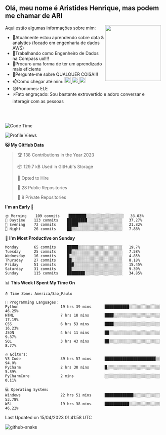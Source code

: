 ## Olá, meu nome é Aristides Henrique, mas podem me chamar de ARI

<div >
Aqui estão algumas informações sobre mim:<img align="right" height="180em" src="https://user-images.githubusercontent.com/97318481/177042589-45d62122-82a9-4a32-b3a7-87b322825b2f.png">
</div>

- 🌱Atualmente estou aprendendo sobre data & analytics (focado em engenharia de dados AWS)
- 👯Trabalhando como Engenheiro de Dados na Compass uol!!!
- 🤔Procuro uma forma de ter um aprendizado mais eficiente
- 💬Pergunte-me sobre QUALQUER COISA!!!
- 📫Como chegar até mim:
  <a href="https://www.instagram.com/aryhenry/" target="_blank">
  <img src="https://img.shields.io/badge/-Instagram-%23E4405F?style=for-the-badge&logo=instagram&logoColor=black" height="20px">
  </a>
  <a href="https://www.linkedin.com/in/aristides-henrique/" target="_blank">
  <img src="https://img.shields.io/badge/-LinkedIn-%230077B5?style=for-the-badge&logo=linkedin&logoColor=black" height="20px">
  </a> 
  <a href="mailto:arihenriqueuna@gmail.com">
  <img src="https://img.shields.io/badge/-Gmail-%23333?style=for-the-badge&logo=gmail&logoColor=white" height="20px">
  </a>
- 😄Pronomes: ELE
- ⚡Fato engraçado: Sou bastante extrovertido e adoro conversar e interagir com as pessoas
<br/>
<br/>


<!--START_SECTION:waka-->
![Code Time](http://img.shields.io/badge/Code%20Time-627%20hrs%2042%20mins-blue)

![Profile Views](http://img.shields.io/badge/Profile%20Views-64-blue)

**🐱 My GitHub Data** 

> 🏆 138 Contributions in the Year 2023
 > 
> 📦 129.7 kB Used in GitHub's Storage 
 > 
> 💼 Opted to Hire
 > 
> 📜 28 Public Repositories 
 > 
> 🔑 8 Private Repositories  
 > 
**I'm an Early 🐤** 

```text
🌞 Morning    109 commits    ████████░░░░░░░░░░░░░░░░░   33.03% 
🌇 Daytime    123 commits    █████████░░░░░░░░░░░░░░░░   37.27% 
🌃 Evening    72 commits     █████░░░░░░░░░░░░░░░░░░░░   21.82% 
🌙 Night      26 commits     ██░░░░░░░░░░░░░░░░░░░░░░░   7.88%

```
📅 **I'm Most Productive on Sunday** 

```text
Monday       65 commits     █████░░░░░░░░░░░░░░░░░░░░   19.7% 
Tuesday      25 commits     ██░░░░░░░░░░░░░░░░░░░░░░░   7.58% 
Wednesday    16 commits     █░░░░░░░░░░░░░░░░░░░░░░░░   4.85% 
Thursday     27 commits     ██░░░░░░░░░░░░░░░░░░░░░░░   8.18% 
Friday       51 commits     ███░░░░░░░░░░░░░░░░░░░░░░   15.45% 
Saturday     31 commits     ██░░░░░░░░░░░░░░░░░░░░░░░   9.39% 
Sunday       115 commits    ████████░░░░░░░░░░░░░░░░░   34.85%

```


📊 **This Week I Spent My Time On** 

```text
⌚︎ Time Zone: America/Sao_Paulo

💬 Programming Languages: 
Python                   19 hrs 39 mins      ███████████░░░░░░░░░░░░░░   46.25% 
HTML                     7 hrs 18 mins       ████░░░░░░░░░░░░░░░░░░░░░   17.19% 
CSS                      6 hrs 53 mins       ████░░░░░░░░░░░░░░░░░░░░░   16.23% 
JSON                     4 hrs 11 mins       ██░░░░░░░░░░░░░░░░░░░░░░░   9.87% 
SQL                      3 hrs 43 mins       ██░░░░░░░░░░░░░░░░░░░░░░░   8.77%

🔥 Editors: 
VS Code                  39 hrs 57 mins      ███████████████████████░░   94.0% 
PyCharm                  2 hrs 30 mins       █░░░░░░░░░░░░░░░░░░░░░░░░   5.89% 
PyCharmCore              2 mins              ░░░░░░░░░░░░░░░░░░░░░░░░░   0.11%

💻 Operating System: 
Windows                  22 hrs 51 mins      █████████████░░░░░░░░░░░░   53.78% 
WSL                      19 hrs 38 mins      ███████████░░░░░░░░░░░░░░   46.22%

```


 Last Updated on 15/04/2023 01:41:58 UTC
<!--END_SECTION:waka-->

<img alt="github-snake" src="https://github.com/AriHenrique/AriHenrique/blob/output/github-contribution-grid-snake-dark.svg" />

